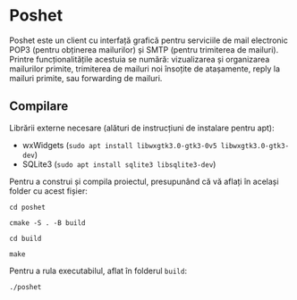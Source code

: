 # Poshet

Poshet este un client cu interfață grafică pentru serviciile de mail electronic POP3 (pentru obținerea mailurilor) și SMTP (pentru trimiterea de mailuri). Printre funcționalitățile acestuia se numără: vizualizarea și organizarea mailurilor primite, trimiterea de mailuri noi însoțite de atașamente, reply la mailuri primite, sau forwarding de mailuri.

## Compilare

Librării externe necesare (alături de instrucțiuni de instalare pentru apt):
- wxWidgets (`sudo apt install libwxgtk3.0-gtk3-0v5 libwxgtk3.0-gtk3-dev`)
- SQLite3 (`sudo apt install sqlite3 libsqlite3-dev`)

Pentru a construi și compila proiectul, presupunând că vă aflați în același folder cu acest fișier:

`cd poshet`

`cmake -S . -B build`

`cd build`

`make`

Pentru a rula executabilul, aflat în folderul `build`:

`./poshet`